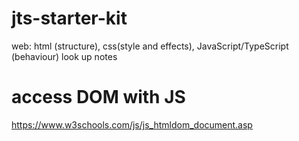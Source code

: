 # jts-starter-kit
web: html (structure), css(style and effects), JavaScript/TypeScript (behaviour) look up notes

# access DOM with JS
https://www.w3schools.com/js/js_htmldom_document.asp
